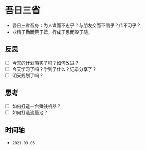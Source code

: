 # 吾日三省

- 吾日三省吾身：为人谋而不忠乎？与朋友交而不信乎？传不习乎？
- 业精于勤而荒于嬉，行成于思而毁于随。

## 反思

- [ ] 今天的计划落实了吗？如何改进？
- [ ] 今天学习了吗？学到了什么？记录分享了？
- [ ] 明天规划了吗？

## 思考

- [ ] 如何打造一台赚钱机器？
- [ ] 如何打造流量池？

## 时间轴

- `2021.03.05`
